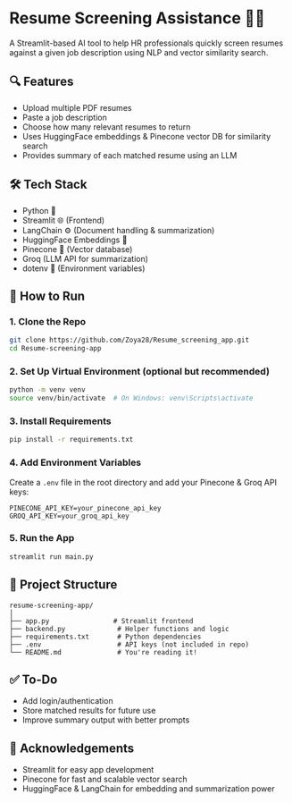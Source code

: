 # Resume Screening Assistance 💼🤖

A Streamlit-based AI tool to help HR professionals quickly screen resumes against a given job description using NLP and vector similarity search.

## 🔍 Features

* Upload multiple PDF resumes
* Paste a job description
* Choose how many relevant resumes to return
* Uses HuggingFace embeddings & Pinecone vector DB for similarity search
* Provides summary of each matched resume using an LLM

## 🛠️ Tech Stack

* Python 🐍
* Streamlit 🌐 (Frontend)
* LangChain ⚙️ (Document handling & summarization)
* HuggingFace Embeddings 🧠
* Pinecone 🌲 (Vector database)
* Groq (LLM API for summarization)
* dotenv 🔐 (Environment variables)

## 🚀 How to Run

### 1. Clone the Repo

```bash
git clone https://github.com/Zoya28/Resume_screening_app.git
cd Resume-screening-app
```

### 2. Set Up Virtual Environment (optional but recommended)

```bash
python -m venv venv
source venv/bin/activate  # On Windows: venv\Scripts\activate
```

### 3. Install Requirements

```bash
pip install -r requirements.txt
```

### 4. Add Environment Variables

Create a `.env` file in the root directory and add your Pinecone & Groq API keys:

```
PINECONE_API_KEY=your_pinecone_api_key
GROQ_API_KEY=your_groq_api_key
```

### 5. Run the App

```bash
streamlit run main.py
```

## 📂 Project Structure

```
resume-screening-app/
│
├── app.py                # Streamlit frontend
├── backend.py             # Helper functions and logic
├── requirements.txt       # Python dependencies
├── .env                   # API keys (not included in repo)
└── README.md              # You're reading it!
```


## ✅ To-Do

* Add login/authentication
* Store matched results for future use
* Improve summary output with better prompts

## 🙌 Acknowledgements

* Streamlit for easy app development
* Pinecone for fast and scalable vector search
* HuggingFace & LangChain for embedding and summarization power


